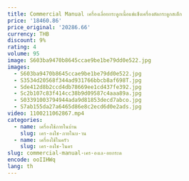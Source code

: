 ```yaml
---
title: Commercial Manual เครื่องเลื่อยกระดูกเนื้อแช่แข็งเครื่องตัดกระดูกสเต็ก
price: '18460.86'
price_original: '20286.66'
currency: THB
discount: 9%
rating: 4
volume: 95
image: S603ba9470b8645ccae9be1be79dd0e522.jpg
images:
  - S603ba9470b8645ccae9be1be79dd0e522.jpg
  - S3534d20568f344ad931766bbcb8af698T.jpg
  - Sde412d8b2ccd4db78669ee1cd437fe392.jpg
  - Sc2b107c83f414cc38b9d09587c4aaa89a.jpg
  - S03391003794944ada9d81853decd7abco.jpg
  - S7ab155da27a6465d86e8c2ecd6d0e2ads.jpg
video: 1100211062867.mp4
categories:
  - name: เครื่องใช้ภายในบ้าน
    slug: เคร-องใช-ภายในบ-าน
  - name: เครื่องใช้ในครัว
    slug: เคร-องใช-ในคร
slug: commercial-manual-เคร-องเล-อยกระด
encode: ooIIHWq
lang: th
---
```

  